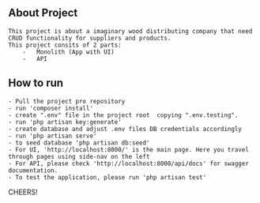 ## About Project
    This project is about a imaginary wood distributing company that need CRUD functionality for suppliers and products. 
    This project consits of 2 parts:
        -   Monolith (App with UI)
        -   API
## How to run
    - Pull the project pro repository
    - run 'composer install'
    - create ".env" file in the project root  copying ".env.testing". 
    - run 'php artisan key:generate'
    - create database and adjust .env files DB credentials accordingly
    - run 'php artisan serve'
    - to seed database 'php artisan db:seed'
    - For UI, 'http://localhost:8000/' is the main page. Here you travel through pages using side-nav on the left
    - For API, please check 'http://localhost:8000/api/docs' for swagger documentation.
    - To test the application, please run 'php artisan test'


CHEERS!
